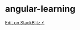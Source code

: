 # angular-learning

[Edit on StackBlitz ⚡️](https://stackblitz.com/edit/atman-my-first-angular-project)
